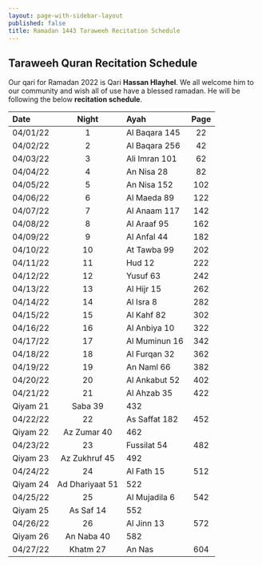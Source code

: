 ```yaml
---
layout: page-with-sidebar-layout
published: false
title: Ramadan 1443 Taraweeh Recitation Schedule
---
```

## Taraweeh Quran Recitation Schedule

Our qari for Ramadan 2022 is Qari **Hassan Hlayhel**. We all welcome him to our community and wish all of use have a blessed ramadan. 
He will be following the below **recitation schedule**.

**Date**| **Night**| **Ayah** | **Page**
:---|:-----:|:---|:------:
04/01/22|1|Al Baqara 145|22
04/02/22|2|Al Baqara 256|42
04/03/22|3|Ali Imran 101|62
04/04/22|4|An Nisa 28|82
04/05/22|5|An Nisa 152|102
04/06/22|6|Al Maeda 89|122
04/07/22|7|Al Anaam 117|142
04/08/22|8|Al Araaf 95|162
04/09/22|9|Al Anfal 44|182
04/10/22|10|At Tawba 99|202
04/11/22|11|Hud 12|222
04/12/22|12|Yusuf 63|242
04/13/22|13|Al Hijr 15|262
04/14/22|14|Al Isra 8|282
04/15/22|15|Al Kahf 82|302
04/16/22|16|Al Anbiya 10|322
04/17/22|17|Al Muminun 16|342
04/18/22|18|Al Furqan 32|362
04/19/22|19|An Naml 66|382
04/20/22|20|Al Ankabut 52|402
04/21/22|21|Al Ahzab 35|422
 |Qiyam 21|Saba 39|432
04/22/22|22|As Saffat 182|452
 |Qiyam 22|Az Zumar 40|462
04/23/22|23|Fussilat 54|482
 |Qiyam 23|Az Zukhruf 45|492
04/24/22|24|Al Fath 15|512
 |Qiyam 24|Ad Dhariyaat 51|522
04/25/22|25|Al Mujadila 6|542
 |Qiyam 25|As Saf 14|552
04/26/22|26|Al Jinn 13|572
 |Qiyam 26|An Naba 40|582
04/27/22|Khatm 27|An Nas|604